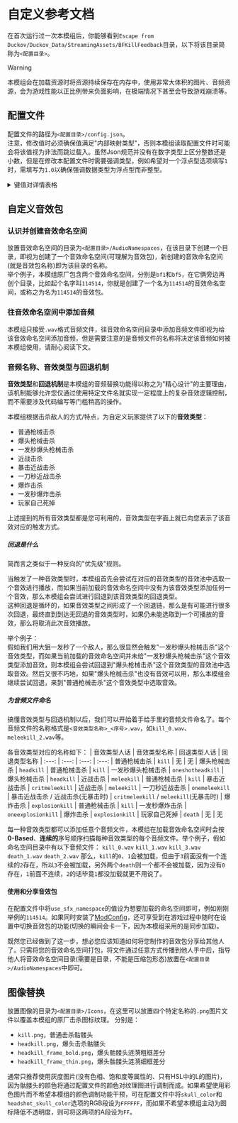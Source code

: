 # 自定义参考文档
在首次运行过一次本模组后，你能够看到`Escape from Duckov/Duckov_Data/StreamingAssets/BFKillFeedback`目录，以下将该目录简称为`<配置目录>`。

> [!WARNING]
> 本模组会在加载资源时将资源持续保存在内存中，使用非常大体积的图片、音频资源，会为游戏性能以正比例带来负面影响，在极端情况下甚至会导致游戏崩溃等。

## 配置文件
配置文件的路径为`<配置目录>/config.json`。  
注意，修改值时必须确保值满足"内部映射类型"，否则本模组读取配置文件时可能会将该值视为非法而跳过载入。虽然Json规范并没有在数字类型上区分整数还是小数，但是在修改本配置文件时需要强调类型，例如希望对一个浮点型选项填写`1`时，需填写为`1.0`以确保强调数据类型为浮点型而非整型。
<details>

<summary>键值对详情表格</summary>

| 键名 | 详细描述 | 类型(内部映射类型) | 默认值 | 是否在ModConfig可用
| :--- | :--- | :---: | :---: | :---:
| `use_sfx_namespace` | 使用的音效命名空间，设定本模组加载的音效包的名称(关于音效包的更多详情请见下方的"自定义音效包"章节) | 字符串(`String`) | `"bf5"` | 是✅
| `volume` | 击杀音效音量，可填写一个`0.0`到`1.0`的浮点数 | 浮点型(`Float`) | `0.6` | 是✅
| `max_skull_count` | 最大骷髅头数，允许HUD上同时存在的骷髅头数量，当HUD上已达到该数量个骷髅头时仍然需要创建新骷髅头时，最旧的骷髅头将立即开始淡出，以压制HUD上同时存在的骷髅头数量 | 整型(`Integer`) | `10` | 否❌
| `enforce_max_skull_count` | 强制最大骷髅头数，允许HUD上同时存在的骷髅头数量的强制上限，当HUD上已达到该数量个骷髅头时将禁止新骷髅头的创建，以强制限制HUD上同时存在的骷髅头数量 | 整型(`Integer`) | `25` | 否❌
| `disable_icon` | 禁用图标，可填写`true`或`false`，为`true`时将不显示骷髅头 | 布尔型(`Boolean`) | `false` | 是✅
| `skull_fadein_seconds` | 骷髅头淡入时间(单位为秒)，设定骷髅头从被创建到完成淡入动画过程所需的秒数 | 浮点型(`Float`) | `0.4` | 否❌
| `skull_stay_seconds` | 骷髅头停留时间(单位为秒)，设定骷髅头从完成淡入动画到开始淡出动画过程所需等待的秒数 | 浮点型(`Float`) | `5.0` | 否❌
| `skull_fadeout_seconds` | 骷髅头淡出时间(单位为秒)，设定骷髅头从开始淡出动画到完成淡出动画过程所需的秒数 | 浮点型(`Float`) | `0.3` | 否❌
| `skull_spacing` | 骷髅头间距乘数(基于骷髅头图标宽度)，影响骷髅头向两侧周围推斥的间距空间的宽度，每两个停留状态的骷髅头的间距为`2 * skull_spacing * <骷髅头图标宽度>` | 浮点型(`Float`) | `0.125` | 否❌
| `skull_color` | 普通击杀骷髅头颜色，使用一个长度为8的字符串以十六进制RGBA的形式表示一个含透明度的颜色，该颜色将用于调制普通骷髅头纹理(`kill.png`) | 字符串(`String`) | `"FFFFFFD9"` | 否❌
| `headshot_skull_color` | 爆头击杀骷髅头颜色，使用一个长度为8的字符串以十六进制RGBA的形式表示一个含透明度的颜色，该颜色将用于调制爆头骷髅头纹理(`headkill.png`)和涟漪圆环纹理(`headkill_frame_bold.png`和`headkill_frame_thin.png`) | 字符串(`String`) | `"FF8C00D9"` | 否❌
| `headshot_ring_init_size_rate` | 爆头击杀涟漪圆环起始尺寸比率，影响的效果为涟漪圆环纹理(`headkill_frame_bold.png`和`headkill_frame_thin.png`)的本地缩放为`headshot_ring_init_size_rate + Clamp((skull_age - skull_fadein_seconds) / headshot_ring_stay_seconds, 0f, 1f) * (headshot_ring_max_size_rate - headshot_ring_init_size_rate)`。需要注意的是骷髅头在淡入动画阶段涟漪圆环纹理的本地缩放始终为零向量 | 浮点型(`Float`) | `0.75` | 否❌
| `headshot_ring_max_size_rate` | 爆头击杀涟漪圆环最大尺寸比率，影响的效果为涟漪圆环纹理(`headkill_frame_bold.png`和`headkill_frame_thin.png`)的本地缩放为`headshot_ring_init_size_rate + Clamp((skull_age - skull_fadein_seconds) / headshot_ring_stay_seconds, 0f, 1f) * (headshot_ring_max_size_rate - headshot_ring_init_size_rate)` | 浮点型(`Float`) | `6.0` | 否❌
| `headshot_ring_bold_alpha_decrease` | 爆头击杀涟漪的粗差分纹理的不透明度减值，影响的效果为涟漪粗差分纹理(`headkill_frame_bold.png`)的不透明度为`Clamp(headshot_skull_color.alpha * (1f - Clamp((skull_age - skull_fadein_seconds) / headshot_ring_stay_seconds, 0f, 1f)) - headshot_ring_bold_alpha_decrease, 0f, 1f)` | 浮点型(`Float`) | `0.4` | 否❌
| `headshot_ring_stay_seconds` | 爆头击杀涟漪的存在持续时间，影响涟漪圆环纹理从起始尺寸过渡到最大尺寸所需的时间，也就是本值越小涟漪动画速度越快 | 浮点型(`Float`) | `1.0` | 否❌
| `position_offset_x` | 本模组HUD整体在画面上的水平位置偏移乘数(基于窗口水平分辨率)，为`1.0`时HUD将向右偏移半个窗口，反之 | 浮点型(`Float`) | `0.0` | 是✅
| `position_offset_y` | 本模组HUD整体在画面上的垂直位置偏移乘数(基于窗口垂直分辨率)，为`1.0`时HUD将向上偏移半个窗口，反之 | 浮点型(`Float`) | `-0.6` | 是✅
| `scale` | 本模组HUD整体的缩放率 | 浮点型(`Float`) | `0.6` | 是✅
| `addition_scale` | 增量缩放，一种用于特殊用途的缩放功能，可填写`true`或`false`，为`true`时使本模组HUD在分辨率越高的屏幕上越小，反之 | 布尔型(`Boolean`) | `false` | 是✅
| `skull_scale_on_drop` | 骷髅头在创建时的缩放倍率，影响骷髅头纹理(`kill.png`和`headkill.png`)，影响的效果为骷髅头纹理在淡入动画阶段的本地缩放为`skull_scale_on_drop / Clamp(Clamp(skull_age / skull_fadein_seconds, 0f, 1f) * skull_scale_on_drop, 1f, skull_scale_on_drop)` | 浮点型(`Float`) | `2.0` | 否❌
| `disable_text` | 禁用击杀文本，可填写`true`或`false`，为`true`时不显示击杀文本 | 布尔型(`Boolean`) | `false` | 否❌
| `text_template` | 击杀文本格式化模板，用于设定击杀文本的显示格式，包含5个格式化参数，每个格式化参数使用`{x}`代表，其中`x`为该格式化参数的0-based索引数。格式化参数分别为：被击杀敌人的显示名称(文本)，该种敌人在当次探索被击杀的计数(数字)，玩家使用的武器(文本)，玩家与被击杀敌人的距离(数字)，玩家击杀该敌人所收获的经验值(数字) | 字符串(`String`) | `"{0}#{1}[{2}]{3}m +{4}"` | 否❌
| `text_color` | 击杀文本颜色，使用一个长度为8的字符串以十六进制RGBA的形式表示一个含透明度的颜色 | 字符串(`String`) | `"FFFFFFD9"` | 否❌
| `text_position_offset_x` | 击杀文本的水平位置偏移乘数(基于窗口水平分辨率)，原点为整体的水平位置，为`1.0`时将向右偏移半个窗口，反之 | 浮点型(`Float`) | `0.0` | 否❌
| `text_position_offset_y` | 击杀文本的垂直位置偏移乘数(基于窗口垂直分辨率)，原点为整体的垂直位置，为`1.0`时将向上偏移半个窗口，反之 | 浮点型(`Float`) | `-0.175` | 否❌
| `text_scale` | 击杀文本缩放率，基于整体缩放率 | 浮点型(`Float`) | `1.0` | 否❌
| `text_stay_seconds` | 每条击杀文本的停留时间(单位为秒) | 浮点型(`Float`) | `2.0` | 否❌
| `text_memory_length` | 排队待显示的击杀文本存储条数上限，超出此数时不会记录新的击杀文本 | 整型(`Integer`) | `30` | 否❌
| `text_fade_seconds` | 击杀文本的淡入或淡出动画时间(单位为秒) | 浮点型(`Float`) | `0.25` | 否❌
| `disable_score` | 禁用分数显示，可填写`true`或`false`，为`true`时不显示分数 | 布尔型(`Boolean`) | `false` | 否❌
| `score_color` | 分数文本颜色，使用一个长度为8的字符串以十六进制RGBA的形式表示一个含透明度的颜色 | 字符串(`String`) | `"FFFFFFD9"` | 否❌
| `score_text_position_offset_x` | 分数文本的水平位置偏移乘数(基于窗口水平分辨率)，原点为整体的水平位置，为`1.0`时将向右偏移半个窗口，反之 | 浮点型(`Float`) | `0.0` | 否❌
| `score_text_position_offset_y` | 分数文本的垂直位置偏移乘数(基于窗口垂直分辨率)，原点为整体的垂直位置，为`1.0`时将向上偏移半个窗口，反之 | 浮点型(`Float`) | `-0.3` | 否❌
| `score_scale` | 分数文本缩放率，基于整体缩放率 | 浮点型(`Float`) | `2.5` | 否❌
| `score_text_number_increase_per_second` | 分数数字增加速度(单位为秒)，此数字越高，分数数字提升速度越快，分数数字在提升过程中不会开始进行停留时间计时，因此调整此数值也能变相地延长或缩短单次连杀分数持续时间 | 整型(`Integer`) | `200` | 否❌
| `score_text_stay_seconds` | 分数文本持续时间(单位为秒)，从分数数字达到当前取得的分数开始计时，计时达到后分数文本开始隐去，当分数文本完全隐去后，下次亮起时分数数字会重置为0 | 浮点型(`Float`) | `7.0` | 否❌
| `hide_reload_progress_bar` | 隐藏换弹进度条，可填写`true`或`false`，为`true`时将隐藏HUD下方的换弹进度条(不影响其他动作的进度条，如吃喝、治疗等) | 布尔型(`Boolean`) | `true` | 是✅
| `disable_vanilla_kill_feedback_sound` | 禁用原版击杀音效，可填写`true`或`false`，为`true`时将拦截原版的击杀反馈音效 | 布尔型(`Boolean`) | `false` | 否❌

</details>

## 自定义音效包

### 认识并创建音效命名空间
放置音效命名空间的目录为`<配置目录>/AudioNamespaces`，在该目录下创建一个目录，即视为创建了一个音效命名空间(可理解为音效包)，新创建的音效命名空间(就是音效包名称)即为该目录的名称。  
举个例子，本模组原厂包含两个音效命名空间，分别是`bf1`和`bf5`，在它俩旁边再创个目录，比如起个名字叫`114514`，你就是创建了一个名为`114514`的音效命名空间，或称之为名为`114514`的音效包。

### 往音效命名空间中添加音频
本模组只接受`.wav`格式音频文件，往音效命名空间目录中添加音频文件即视为给该音效命名空间添加音频，但是需要注意的是音频文件的名称将决定该音频如何被本模组使用，请耐心阅读下文。

### 音频名称、音效类型与回退机制
**音效类型**和**回退机制**是本模组的音频替换功能得以称之为"精心设计"的主要理由，该机制能够允许您仅通过使用特定文件名就实现一定程度上的复杂音效逻辑控制，而不需要涉及代码编写等门槛稍高的操作。  

本模组根据击杀敌人的方式/特点，为自定义玩家提供了以下的**音效类型**：
- 普通枪械击杀
- 爆头枪械击杀
- 一发秒爆头枪械击杀
- 近战击杀
- 暴击近战击杀
- 一刀秒近战击杀
- 爆炸击杀
- 一发秒爆炸击杀
- 玩家自己死掉

上述提到的所有音效类型都是您可利用的，音效类型在字面上就已向您表示了该音效对应的触发方式。

##### 回退是什么

简而言之类似于一种反向的"优先级"规则。

当触发了一种音效类型时，本模组首先会尝试在对应的音效类型的音效池中选取一个音效进行播放，而如果当前加载的音效命名空间中没有为该音效类型添加任何一个音效，那么本模组会尝试进行回退到该音效类型的回退类型。  
这种回退是循环的，如果音效类型之间形成了一个回退链，那么是有可能进行很多次回退，最终直到到达无回退的音效类型时，如果仍未能选取到一个可播放的音效，那么将取消此次音效播放。  

举个例子：  
假如我们用大狙一发秒了一个敌人，那么很显然会触发"一发秒爆头枪械击杀"这个音效类型，而如果当前加载的音效命名空间并未给"一发秒爆头枪械击杀"这个音效类型添加音效，则本模组会尝试回退到"爆头枪械击杀"这个音效类型的音效池中选取音效。然后又很不巧地，如果"爆头枪械击杀"也没有音效可以用，那么本模组会继续尝试回退，来到"普通枪械击杀"这个音效类型中选取音效。

##### 为音频文件命名

搞懂音效类型与回退机制以后，我们可以开始着手给手里的音频文件命名了。每个音频文件的名称格式是`<音效类型名称>_<序号>.wav`，如`kill_0.wav`、`meleekill_2.wav`等。

各音效类型对应的名称如下：
| 音效类型人话 | 音效类型名称 | 回退类型人话 | 回退类型名称
| :---: | :---: | :---: | :---:
| 普通枪械击杀 | `kill` | 无 | 无
| 爆头枪械击杀 | `headkill` | 普通枪械击杀 | `kill`
| 一发秒爆头枪械击杀 | `oneshotheadkill` | 爆头枪械击杀 | `headkill`
| 近战击杀 | `meleekill` | 普通枪械击杀 | `kill`
| 暴击近战击杀 | `critmeleekill` | 近战击杀 | `meleekill`
| 一刀秒近战击杀 | `onemeleekill` | 暴击近战击杀 / 近战击杀(无暴击时) | `critmeleekill` / `meleekill`(无暴击时)
| 爆炸击杀 | `explosionkill` | 普通枪械击杀 | `kill`
| 一发秒爆炸击杀 | `oneexplosionkill` | 爆炸击杀 | `explosionkill`
| 玩家自己死掉 | `death` | 无 | 无

每一种音效类型都可以添加任意个音频文件，本模组在加载音效命名空间时会按**0-Based**、**连续的**序号顺序扫描每种音效类型的每个音频文件。举个例子，假如命名空间目录中有以下音频文件：
`kill_0.wav`
`kill_1.wav`
`kill_3.wav`
`death_1.wav`
`death_2.wav`
那么，`kill`的`0`、`1`会被加载，但由于`3`前面没有一个连续的`2`存在，所以`3`不会被加载，另外两个`death`则一个都不会被加载，因为没有`0`存在，`1`前面不连续，`2`的话毕竟`1`都没加载就更不用说了。

#### 使用和分享音效包

在配置文件中将`use_sfx_namespace`的值设为想要加载的命名空间即可，例如刚刚举例的`114514`。如果同时安装了[ModConfig](https://steamcommunity.com/sharedfiles/filedetails/?id=3590674339)，还可享受到在游戏过程中随时在设置中切换音效包的功能(切换的瞬间会卡一下，因为本模组采用的是同步加载)。

既然您已经做到了这一步，想必您应该知道如何将您制作的音效包分享给其他人了。只需将您的音效命名空间打包，将文件通过任意方式传播到他人手中后，指导他人将音效命名空间目录(需要是目录，不能是压缩包形态)放置在`<配置目录>/AudioNamespaces`中即可。

## 图像替换

放置图像的目录为`<配置目录>/Icons`，在这里可以放置四个特定名称的`.png`图片文件以覆盖本模组的原厂击杀图标纹理。
分别是：
- `kill.png`，普通击杀骷髅头
- `headkill.png`，爆头击杀骷髅头
- `headkill_frame_bold.png`，爆头骷髅头涟漪粗框差分
- `headkill_frame_thin.png`，爆头骷髅头涟漪细框差分

通常只推荐使用灰度图片(没有色相、饱和度等属性的、只有HSL中的L的图片)，因为骷髅头的颜色将通过配置文件的颜色对纹理图进行调制而成。如果希望使用彩色图片而不希望本模组的颜色调制功能干预，可在配置文件中将`skull_color`和`headshot_skull_color`选项的RGB段设为`FFFFFF`，而如果不希望本模组主动为图标降低不透明度，则可将这两项的A段设为`FF`。